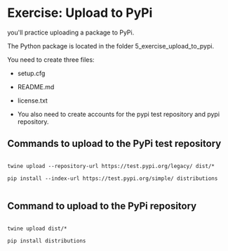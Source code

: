 # Exercise: Upload to PyPi

you'll practice uploading a package to PyPi.

The Python package is located in the folder 5_exercise_upload_to_pypi.

You need to create three files:

- setup.cfg

- README.md

- license.txt

- You also need to create accounts for the pypi test repository and pypi repository.

## Commands to upload to the PyPi test repository

```

twine upload --repository-url https://test.pypi.org/legacy/ dist/*

pip install --index-url https://test.pypi.org/simple/ distributions


```

## Command to upload to the PyPi repository

```

twine upload dist/*

pip install distributions

```